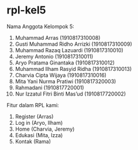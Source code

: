 # rpl-kel5

Nama Anggota Kelompok 5:

1. Muhammad Arras                       (1910817310008)
2. Gusti Muhammad Ridho Arrizki         (1910817310009)
3. Muhammad Razaq Lazuardi              (1910817310010)
4. Jeremy Antonio                       (1910817310011)
5. Aryo Pratama Ginantaka               (1910817310012)
6. Muhammad Ilham Rasyid Ridha          (1910817310013)
7. Charvia Cipta Wijaya                 (1910817310016)
8. Mita Yani Nurma Pratiwi              (1910817320003)
9. Rahmadani                            (1910817720001)
10. Nur Izzatul Fitri Binti Mas’ud      (1910817720002)

Fitur dalam RPL kami:

1. Register (Arras)
2. Log in (Aryo, Ilham)
3. Home (Charvia, Jeremy)
4. Edukasi (Mita, Izza)
5. Kontak (Rama)
